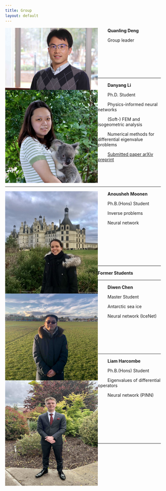 ```yaml
---
title: Group
layout: default
---
```


<img align="left" width="300" height="200" src="images/deng.jpg">

&nbsp; &nbsp; &nbsp; &nbsp; **Quanling Deng**

&nbsp; &nbsp; &nbsp; &nbsp; Group leader

&nbsp;
&nbsp;
&nbsp;
&nbsp;
&nbsp;
&nbsp;
&nbsp;
&nbsp;
&nbsp;
<br />
<br />
<br />
<br />
<br />

* * * 

<img align="left" width="300" height="300" src="images/Li.jpg">

&nbsp; &nbsp; &nbsp; &nbsp; **Danyang Li**

&nbsp; &nbsp; &nbsp; &nbsp; Ph.D. Student

&nbsp; &nbsp; &nbsp; &nbsp; Physics-informed neural networks

&nbsp; &nbsp; &nbsp; &nbsp; (Soft-) FEM and isogeometric analysis

&nbsp; &nbsp; &nbsp; &nbsp; Numerical methods for differential eigenvalue problems

&nbsp; &nbsp; &nbsp; &nbsp; [Submitted paper arXiv preprint](https://arxiv.org/abs/2210.06832)

<br />
<br />
<br />

* * * 

<img align="left" width="300" height="330" src="images/moonen.jpg">

&nbsp; &nbsp; &nbsp; &nbsp; **Anousheh Moonen**

&nbsp; &nbsp; &nbsp; &nbsp; Ph.B.(Hons) Student 


&nbsp; &nbsp; &nbsp; &nbsp; Inverse problems

&nbsp; &nbsp; &nbsp; &nbsp; Neural network


<br />
<br />
<br />
<br />
<br />
<br />

* * * 

**Former Students**

* * *

<img align="left" width="300" height="280" src="images/chen.jpg">

&nbsp; &nbsp; &nbsp; &nbsp; **Diwen Chen**

&nbsp; &nbsp; &nbsp; &nbsp; Master Student


&nbsp; &nbsp; &nbsp; &nbsp; Antarctic sea ice

&nbsp; &nbsp; &nbsp; &nbsp; Neural network (IceNet)

<br />
<br />
<br />
<br />
<br />

* * * 



<img align="left" width="300" height="340" src="images/lh.jpg">

&nbsp; &nbsp; &nbsp; &nbsp; **Liam Harcombe**

&nbsp; &nbsp; &nbsp; &nbsp; Ph.B.(Hons) Student 


&nbsp; &nbsp; &nbsp; &nbsp; Eigenvalues of differential operators

&nbsp; &nbsp; &nbsp; &nbsp; Neural network (PINN)


<br />
<br />
<br />
<br />
<br />
<br />
<br />


* * * 
